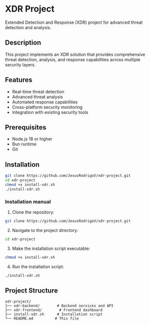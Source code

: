 # XDR Project

Extended Detection and Response (XDR) project for advanced threat detection and analysis.

## Description

This project implements an XDR solution that provides comprehensive threat detection, analysis, and response capabilities across multiple security layers.

## Features

- Real-time threat detection
- Advanced threat analysis
- Automated response capabilities
- Cross-platform security monitoring
- Integration with existing security tools

## Prerequisites

- Node.js 18 or higher
- Bun runtime
- Git

## Installation

```bash
git clone https://github.com/JesusRodrigoV/xdr-project.git
cd xdr-project
chmod +x install-xdr.sh
./install-xdr.sh
```

### Installation manual

1. Clone the repository:

```bash
git clone https://github.com/JesusRodrigoV/xdr-project.git
```

2. Navigate to the project directory:

```bash
cd xdr-project
```

3. Make the installation script executable:

```bash
chmod +x install-xdr.sh
```

4. Run the installation script:

```bash
./install-xdr.sh
```

## Project Structure

```
xdr-project/
├── xdr-backend/        # Backend services and API
├── xdr-frontend/        # Frontend dashboard
├── install-xdr.sh      # Installation script
└── README.md          # This file
```
